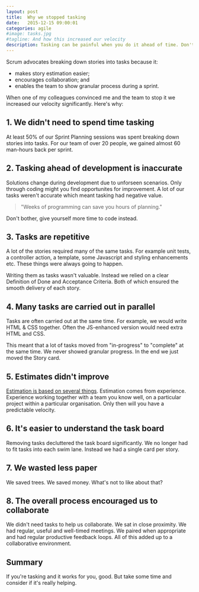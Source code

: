 ```yaml
---
layout: post
title:  Why we stopped tasking
date:   2015-12-15 09:00:01
categories: agile
#image: tasks.jpg
#tagline: And how this increased our velocity
description: Tasking can be painful when you do it ahead of time. Don't blindly follow Scrum. Question everything. Increase velocity.
---
```


Scrum advocates breaking down stories into tasks because it:

- makes story estimation easier;
- encourages collaboration; and
- enables the team to show granular process during a sprint.

When one of my colleagues convinced me and the team to stop it we increased our velocity significantly. Here's why:

## 1. We didn't need to spend time tasking

At least 50% of our Sprint Planning sessions was spent breaking down stories into tasks. For our team of over 20 people, we gained almost 60 man-hours back per sprint.

## 2. Tasking ahead of development is inaccurate

Solutions change during development due to unforseen scenarios. Only through coding might you find opportunites for improvement. A lot of our tasks weren't accurate which meant tasking had negative value.

> "Weeks of programming can save you hours of planning."

Don't bother, give yourself more time to code instead.

## 3. Tasks are repetitive

A lot of the stories required many of the same tasks. For example unit tests, a controller action, a template, some Javascript and styling enhancements etc. These things were always going to happen.

Writing them as tasks wasn't valuable. Instead we relied on a clear Definition of Done and Acceptance Criteria. Both of which ensured the smooth delivery of each story.

## 4. Many tasks are carried out in parallel

Tasks are often carried out at the same time. For example, we would  write HTML & CSS together. Often the JS-enhanced version would need extra HTML and CSS.

This meant that a lot of tasks moved from "in-progress" to "complete" at the same time. We never showed granular progress. In the end we just moved the Story card.

## 5. Estimates didn't improve

[Estimation is based on several things](http://illustratedagile.com/2012/11/13/the-5-stages-of-user-story-sizing/). Estimation comes from experience. Experience working together with a team you know well, on a particular project within a particular organisation. Only then will you have a predictable velocity.

## 6. It's easier to understand the task board

Removing tasks decluttered the task board significantly. We no longer had to fit tasks into each swim lane. Instead we had a single card per story.

## 7. We wasted less paper

We saved trees. We saved money. What's not to like about that?

## 8. The overall process encouraged us to collaborate

We didn't need tasks to help us collaborate. We sat in close proximity. We had regular, useful and well-timed meetings. We paired when appropriate and had regular productive feedback loops. All of this added up to a collaborative environment.

## Summary

If you're tasking and it works for you, good. But take some time and consider if it's really helping.